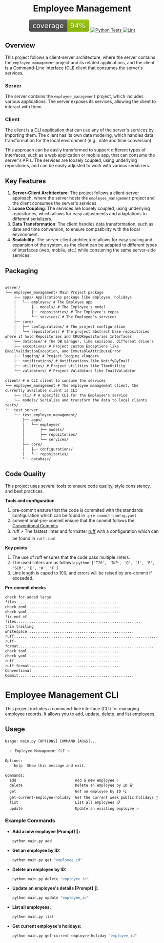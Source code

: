 
<h1 style="text-align: center">Employee Management</h1>

<p style="text-align: center">
  <a href="https://raw.githubusercontent.com/misraX/employee-management/gh-pages/coverage.svg">
    <img src="https://raw.githubusercontent.com/misraX/employee-management/gh-pages/coverage.svg" alt="Coverage">
  </a>
  <a href="https://github.com/misraX/employee-management/actions/workflows/test.yml">
    <img src="https://github.com/misraX/employee-management/actions/workflows/test.yml/badge.svg" alt="Python Tests">
  </a>
  <a href="https://github.com/misraX/employee-management/actions/workflows/lint.yml">
    <img src="https://github.com/misraX/employee-management/actions/workflows/lint.yml/badge.svg" alt="Lint">
  </a>
</p>

## Overview
This project follows a client-server architecture, where the server contains the `employee_management` project and its related applications, and the client is a Command-Line Interface (CLI) client that consumes the server's services.

### Server
The server contains the `employee_management` project, which includes various applications. The server exposes its services, allowing the client to interact with them.

### Client
The client is a CLI application that can use any of the server's services by importing them. The client has its own data modeling, which handles data transformation for the local environment (e.g., date and time conversion).

This approach can be easily transformed to support different types of interfaces, such as a web application or mobile app, that can consume the server's APIs. The services are loosely coupled, using underlying repositories, and can be easily adjusted to work with various serializers.

## Key Features
1. **Server-Client Architecture**: The project follows a client-server approach, where the server hosts the `employee_management` project and the client consumes the server's services.
2. **Loose Coupling**: The services are loosely coupled, using underlying repositories, which allows for easy adjustments and adaptations to different serializers.
3. **Data Transformation**: The client handles data transformation, such as date and time conversion, to ensure compatibility with the local environment.
4. **Scalability**: The server-client architecture allows for easy scaling and expansion of the system, as the client can be adapted to different types of interfaces (web, mobile, etc.) while consuming the same server-side services.

## Packaging

```text

server/
└── employee_management/ Main Project package
    ├── apps/ Applications package like employee, holidays
    │   └── employee/ # The Employee app
    │       ├── models/ # The Employee's model
    │       ├── repositories/ # The Employee's repos
    │       └── services/ # The Employee's services
    ├── core/
    │   ├── configurations/ # The project configuration
    │   └── repositories/ # The project abstract base repositories where it hold Repositories and CRUDRepositories Interfaces
    ├── database/ # The DB manager, like sessions, different drivers
    ├── exceptions/ # Project custom Exceptions like EmailValidationException, and ImmutableAttributeError
    ├── logging/ # Project logging <logger>
    ├── notifications/ # Notifications like NotifyByEmail
    ├── utilities/ # Project utilities like TimeUtility
    └── validators/ # Project Validators like EmailValidator

client/ # A CLI client to consume the services
└── employee_management # The employee management client, the currently available client is CLI
    ├── cli/ # A specific CLI for the Employee's service
    └── models/ Serialize and transform the data to local clients
tests/
└── test_server
    └── test_employee_management/
        ├── apps/
        │   └── employee/
        │       ├── models/
        │       ├── repositories/
        │       └── services/
        ├── core/
        │   ├── configurations/
        │   └── repositories/
        └── database/
```

## Code Quality

This project uses several tools to ensure code quality, style consistency, and best practices.

**Tools and configuration**

1. pre-commit ensure that the code is commited with the standards configuration which can be found
   in `.pre-commit-config.yaml`
2. conventional-pre-commit ensure that the commit follows the [Conventional Commits
   ](https://www.conventionalcommits.org/en/v1.0.0/)
3. ruff ⚡️ The fastest linter and formatter [ruff](https://docs.astral.sh/ruff/) with a configuration which can be found
   in `ruff.toml`

**Key points**

1. The use of ruff ensures that the code pass multiple linters.
2. The used linters are as follows: ```python ['T20', 'INP', 'Q', 'I', 'B', 'SIM', 'E', 'W', 'F']```
3. Line length is caped to 100, and errors will be raised by pre-commit if exceeded.

**Pre-commit checks**

```text
check for added large files..............................................
check toml...........................................
check yaml...........................................
fix end of files.........................................................
trim trailing whitespace.................................................
ruff.....................................................................
ruff-format..............................................................
check toml...........................................
check yaml...........................................
ruff.................................................
ruff-format..........................................
Conventional Commit......................................................
```

# Employee Management CLI

This project includes a command-line interface (CLI) for managing employee records. It allows you to add, update,
delete, and list employees.

## Usage

```text
Usage: main.py [OPTIONS] COMMAND [ARGS]...

  ✨ Employee Management CLI ✨

Options:
  --help  Show this message and exit.

Commands:
  add                           Add a new employee ✨
  delete                        Delete an employee by ID 🗑️
  get                           Get an employee by ID 🔍
  get-current-employee-holiday  Get the current week public holidays 🍹
  list                          List all employees 📋
  update                        Update an existing employee ✨
```

### Example Commands

- **Add a new employee [Prompt] 🚀:**
    ```sh
    python main.py add
    ```

- **Get an employee by ID:**
    ```sh
    python main.py get "employee_id"
    ```

- **Delete an employee by ID:**
    ```sh
    python main.py delete "employee_id"
    ```

- **Update an employee's details [Prompt] 🚀:**
    ```sh
    python main.py update "employee_id"
    ```

- **List all employees:**
    ```sh
    python main.py list
    ```

- **Get current employee's holidays:**
    ```sh
    python main.py get-current-employee-holiday "employee_id"
    ```
